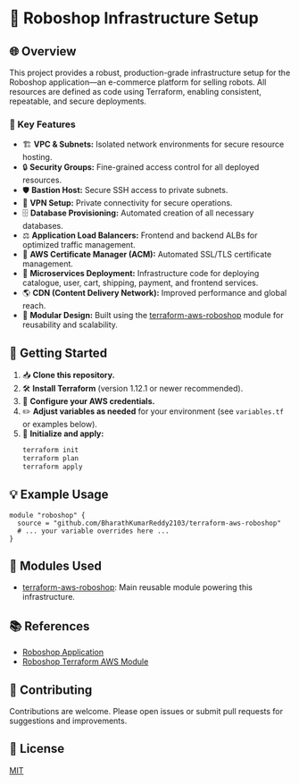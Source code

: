 # 🤖 Roboshop Infrastructure Setup

## 🌐 Overview

This project provides a robust, production-grade infrastructure setup for the Roboshop application—an e-commerce platform for selling robots. All resources are defined as code using Terraform, enabling consistent, repeatable, and secure deployments.

### 🚀 Key Features

- 🏗️ **VPC & Subnets:** Isolated network environments for secure resource hosting.
- 🔒 **Security Groups:** Fine-grained access control for all deployed resources.
- 🛡️ **Bastion Host:** Secure SSH access to private subnets.
- 🔗 **VPN Setup:** Private connectivity for secure operations.
- 🗄️ **Database Provisioning:** Automated creation of all necessary databases.
- ⚖️ **Application Load Balancers:** Frontend and backend ALBs for optimized traffic management.
- 📜 **AWS Certificate Manager (ACM):** Automated SSL/TLS certificate management.
- 🧩 **Microservices Deployment:** Infrastructure code for deploying catalogue, user, cart, shipping, payment, and frontend services.
- 🌎 **CDN (Content Delivery Network):** Improved performance and global reach.
- 🧱 **Modular Design:** Built using the [terraform-aws-roboshop](https://github.com/BharathKumarReddy2103/terraform-aws-roboshop) module for reusability and scalability.

## 🚦 Getting Started

1. 📥 **Clone this repository.**
2. 🛠️ **Install Terraform** (version 1.12.1 or newer recommended).
3. 🔑 **Configure your AWS credentials.**
4. ✏️ **Adjust variables as needed** for your environment (see `variables.tf` or examples below).
5. 🚀 **Initialize and apply:**
   ```sh
   terraform init
   terraform plan
   terraform apply
   ```

## 💡 Example Usage

```hcl
module "roboshop" {
  source = "github.com/BharathKumarReddy2103/terraform-aws-roboshop"
  # ... your variable overrides here ...
}
```

## 🧩 Modules Used

- [terraform-aws-roboshop](https://github.com/BharathKumarReddy2103/terraform-aws-roboshop): Main reusable module powering this infrastructure.

## 📚 References

- [Roboshop Application](https://github.com/BharathKumarReddy2103/roboshop-infra-setup)
- [Roboshop Terraform AWS Module](https://github.com/BharathKumarReddy2103/terraform-aws-roboshop)

## 🤝 Contributing

Contributions are welcome. Please open issues or submit pull requests for suggestions and improvements.

## 📄 License

[MIT](LICENSE)
